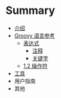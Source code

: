 # Summary

* [介绍](README.md)
* [Groovy 语言参考](chapter1/README.md)
   * [表达式](chapter1/1.1_syntax/README.md)
       * [注释](chapter1/1.1_syntax/1.1.1_comments.md)
       * [关键字](chapter1/1.1_syntax/1.1.2_keywords.md)
   * [1.2 操作符](chapter1/section1.2.md)
* [工具](chapter2/README.md)
* 用户指南
* 其他

